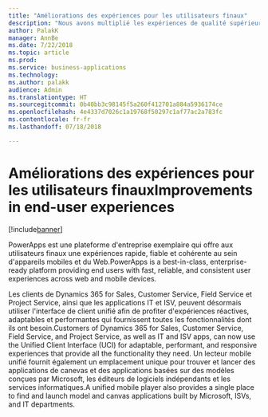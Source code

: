 ```yaml
---
title: "Améliorations des expériences pour les utilisateurs finaux"
description: "Nous avons multiplié les expériences de qualité supérieure pour les utilisateurs finaux."
author: PalakK
manager: AnnBe
ms.date: 7/22/2018
ms.topic: article
ms.prod: 
ms.service: business-applications
ms.technology: 
ms.author: palakk
audience: Admin
ms.translationtype: HT
ms.sourcegitcommit: 0b40bb3c98145f5a260f412701a884a5936174ce
ms.openlocfilehash: 4e4337d7026c1a19768f50297c1af77ac2a783fc
ms.contentlocale: fr-fr
ms.lasthandoff: 07/18/2018

---
```

# <a name="improvements-in-end-user-experiences"></a><span data-ttu-id="cd06a-103">Améliorations des expériences pour les utilisateurs finaux</span><span class="sxs-lookup"><span data-stu-id="cd06a-103">Improvements in end-user experiences</span></span>


[!include[banner](../../includes/banner.md)]

<span data-ttu-id="cd06a-104">PowerApps est une plateforme d'entreprise exemplaire qui offre aux utilisateurs finaux une expériences rapide, fiable et cohérente au sein d'appareils mobiles et du Web.</span><span class="sxs-lookup"><span data-stu-id="cd06a-104">PowerApps is a best-in-class, enterprise-ready platform providing end users with fast, reliable, and consistent user experiences across web and mobile devices.</span></span>

<span data-ttu-id="cd06a-105">Les clients de Dynamics 365 for Sales, Customer Service, Field Service et Project Service, ainsi que les applications IT et ISV, peuvent désormais utiliser l'interface de client unifié afin de profiter d'expériences réactives, adaptables et performantes qui fournissent toutes les fonctionnalités dont ils ont besoin.</span><span class="sxs-lookup"><span data-stu-id="cd06a-105">Customers of Dynamics 365 for Sales, Customer Service, Field Service, and Project Service, as well as IT and ISV apps, can now use the Unified Client Interface (UCI) for adaptable, performant, and responsive experiences that provide all the functionality they need.</span></span> <span data-ttu-id="cd06a-106">Un lecteur mobile unifié fournit également un emplacement unique pour trouver et lancer des applications de canevas et des applications basées sur des modèles conçues par Microsoft, les éditeurs de logiciels indépendants et les services informatiques.</span><span class="sxs-lookup"><span data-stu-id="cd06a-106">A unified mobile player also provides a single place to find and launch model and canvas applications built by Microsoft, ISVs, and IT departments.</span></span>

